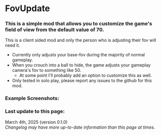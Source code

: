 # FovUpdate

### This is a simple mod that allows you to customize the game's field of view from the default value of 70.

This is a client sided mod and only the person who is adjusting their fov will need it.  

- Currently only adjusts your base-fov during the majority of normal gameplay.  
- When you crouch into a ball to hide, the game adjusts your gameplay camera's fov to something like 50.  
	- At some point I'll probably add an option to customize this as well.  
- Only tested in solo play, please report any issues to the github for this mod.  

### Example Screenshots:



### Last update to this page:
March 4th, 2025 (version 0.1.0)  
*Changelog may have more up-to-date information than this page at times.*